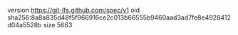 version https://git-lfs.github.com/spec/v1
oid sha256:8a8a835d48f5f966916ce2c013b66555b9460aad3ad7fe8e4928412d04a5528b
size 5663
